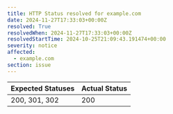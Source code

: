```yaml
---
title: HTTP Status resolved for example.com
date: 2024-11-27T17:33:03+00:00Z
resolved: True
resolvedWhen: 2024-11-27T17:33:03+00:00Z
resolvedStartTime: 2024-10-25T21:09:43.191474+00:00
severity: notice
affected:
  - example.com
section: issue
---
```


| Expected Statuses | Actual Status  |
|-------------------|----------------|
| 200, 301, 302 | 200 |
